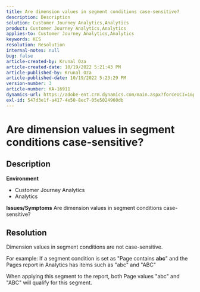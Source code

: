 ```yaml
---
title: Are dimension values in segment conditions case-sensitive?
description: Description
solution: Customer Journey Analytics,Analytics
product: Customer Journey Analytics,Analytics
applies-to: Customer Journey Analytics,Analytics
keywords: KCS
resolution: Resolution
internal-notes: null
bug: false
article-created-by: Krunal Oza
article-created-date: 10/19/2022 5:21:43 PM
article-published-by: Krunal Oza
article-published-date: 10/19/2022 5:23:29 PM
version-number: 3
article-number: KA-16911
dynamics-url: https://adobe-ent.crm.dynamics.com/main.aspx?forceUCI=1&pagetype=entityrecord&etn=knowledgearticle&id=e95a3a7a-d24f-ed11-bba2-00224808679b
exl-id: 547d3e1f-a417-4e50-8ec7-05e5024960db
---
```

# Are dimension values in segment conditions case-sensitive?

## Description

<b>Environment</b>
- Customer Journey Analytics
- Analytics



<b>Issues/Symptoms</b>
Are dimension values in segment conditions case-sensitive?


## Resolution


Dimension values in segment conditions are not case-sensitive.

For example: If a segment condition is set as "Page contains <b>abc</b>" and the Pages report in Analytics has items such as "abc" and "ABC"

When applying this segment to the report, both Page values "abc" and "ABC" will qualify for this segment.

